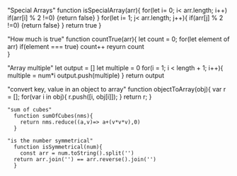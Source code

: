 "Special Arrays"
  function isSpecialArray(arr){
  for(let i= 0; i< arr.length; i++)
    if(arr[i] % 2 !=0)
    {return false}
  }
  for(let i= 1; j< arr.length; j++){
    if(arr[j] % 2 !=0)
    {return false}
  }
  return true
  }

"How much is true"
  function countTrue(arr){
    let count = 0;
      for(let element of arr)
        if(element === true)
          count++
  reyurn count  
  }

"Array multiple"
  let output = []
  let multiple = 0
  for(i = 1; i < length + 1; i++){
    multiple = num*i
    output.push(multiple)
  }
  return output

  "convert key, value in an object to array"
    function objectToArray(obj){
      var r = [];
      for(var i in obj){
        r.push([i, obj[i]]);
      }
      return r;
    }

    "sum of cubes"
      function sumOfCubes(nms){
        return nms.reduce((a,v)=> a+(v*v*v),0)
      }

    "is the number symmetrical"
      function isSymmetrical(num){
        const arr = num.toString().split('')
      return arr.join('') == arr.reverse().join('')
      }
